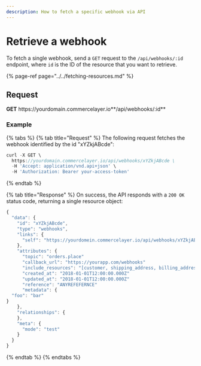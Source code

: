 ```yaml
---
description: How to fetch a specific webhook via API
---
```


# Retrieve a webhook

To fetch a single webhook, send a `GET` request to the `/api/webhooks/:id` endpoint, where `id` is the ID of the resource that you want to retrieve.

{% page-ref page="../../fetching-resources.md" %}

## Request

**GET** https://<i></i>yourdomain.commercelayer.io**/api/webhooks/:id**

### **Example**

{% tabs %}
{% tab title="Request" %}
The following request fetches the webhook identified by the id "xYZkjABcde":

```javascript
curl -X GET \
  https://yourdomain.commercelayer.io/api/webhooks/xYZkjABcde \
  -H 'Accept: application/vnd.api+json' \
  -H 'Authorization: Bearer your-access-token'
```
{% endtab %}

{% tab title="Response" %}
On success, the API responds with a `200 OK` status code, returning a single resource object:

```javascript
{
  "data": {
    "id": "xYZkjABcde",
    "type": "webhooks",
    "links": {
      "self": "https://yourdomein.commercelayer.io/api/webhooks/xYZkjABcde"
    },
    "attributes": {
      "topic": "orders.place"
      "callback_url": "https://yourapp.com/webhooks"
      "include_resources": "[customer, shipping_address, billing_address]"
      "created_at": "2018-01-01T12:00:00.000Z"
      "updated_at": "2018-01-01T12:00:00.000Z"
      "reference": "ANYREFEFERNCE"
      "metadata": {
  "foo": "bar"
}
    },
    "relationships": {
    },
    "meta": {
      "mode": "test"
    }
  }
}
```
{% endtab %}
{% endtabs %}
